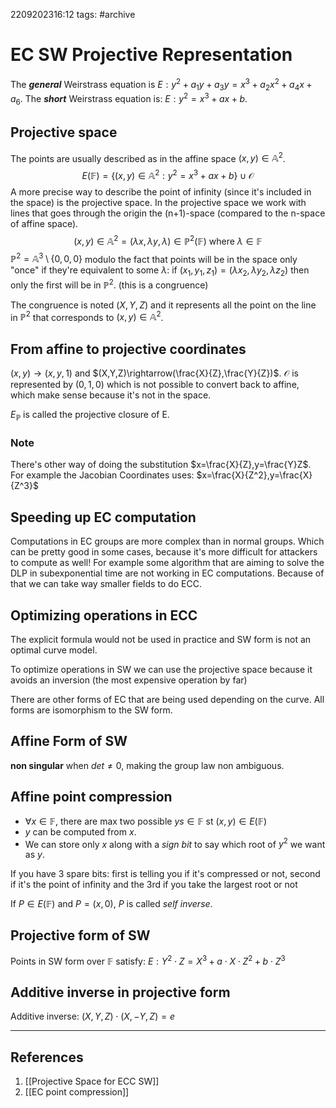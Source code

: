 2209202316:12
tags: #archive 
# EC SW Projective Representation

The ***general*** Weirstrass equation is $E: y^2+a_1y+a_3y=x^3+a_2x^2+a_4x+a_6$.
The ***short*** Weirstrass equation is: $E: y^2 = x^3+ax+b$.

## Projective space
The points are usually described as in the affine space $(x,y) \in \mathbb{A}^2$.$$E(\mathbb{F})=\{(x,y)\in\mathbb{A}^2:y^2=x^3+ax+b\}\cup\mathcal{O}$$
A more precise way to describe the point of infinity (since it's included in the space) is the projective space.
In the projective space we work with lines that goes through the origin the (n+1)-space (compared to the n-space of affine space).$$(x,y)\in\mathbb{A}^2 = (\lambda x,\lambda y,\lambda)\in \mathbb{P}^2(\mathbb{F})\text{ where }\lambda\in\mathbb{F} $$
$\mathbb{P}^2=\mathbb{A}^3\setminus \{0,0,0\}$ modulo the fact that points will be in the space only "once" if they're equivalent to some $\lambda$: if $(x_1,y_1,z_1)=(\lambda x_2, \lambda y_2, \lambda z_2)$ then only the first will be in $\mathbb{P}^2$. (this is a congruence)

The congruence is noted $(X,Y,Z)$ and it represents all the point on the line in $\mathbb{P}^2$ that corresponds to $(x,y) \in \mathbb{A}^2$.

## From affine to projective coordinates
$(x,y)\rightarrow(x,y,1)$ and $(X,Y,Z)\rightarrow(\frac{X}{Z},\frac{Y}{Z})$.
$\mathcal{O}$ is represented by $(0,1,0)$ which is not possible to convert back to affine, which make sense because it's not in the space.

$E_{\mathbb{P}}$ is called the projective closure of E.
### Note
There's other way of doing the substitution $x=\frac{X}{Z},y=\frac{Y}Z$. For example the Jacobian Coordinates uses: $x=\frac{X}{Z^2},y=\frac{X}{Z^3}$ 

## Speeding up EC computation
Computations in EC groups are more complex than in normal groups.
Which can be pretty good in some cases, because it's more difficult for attackers to compute as well!
For example some algorithm that are aiming to solve the DLP in subexponential time are not working in EC computations.
Because of that we can take way smaller fields to do ECC. 

## Optimizing operations in ECC
The explicit formula would not be used in practice and SW form is not an optimal curve model.

To optimize operations in SW we can use the projective space because it avoids an inversion (the most expensive operation by far)

There are other forms of EC that are being used depending on the curve. All forms are isomorphism to the SW form.
## Affine Form of SW 
**non singular** when $det\neq0$, making the group law non ambiguous.
## Affine point compression
- $\forall x\in\mathbb{F}$, there are max two possible $ys\in\mathbb{F}$ st $(x,y)\in E(\mathbb{F})$
- $y$ can be computed from $x$.
- We can store only $x$ along with a _sign bit_ to say which root of $y^2$ we want as $y$.

If you have 3 spare bits: first is telling you if it's compressed or not, second if it's the point of infinity and the 3rd if you take the largest root or not

If $P\in E(\mathbb{F})$ and $P=(x,0)$, $P$ is called _self inverse_.
## Projective form of SW
Points in SW form over $\mathbb{F}$ satisfy: $E:Y^2\cdot Z=X^3+a\cdot X\cdot Z^2+b\cdot Z^3$
## Additive inverse in projective form
Additive inverse: $(X,Y,Z)\cdot(X,-Y,Z)=e$ 

---
## References
1. [[Projective Space for ECC SW]]
2. [[EC point compression]]